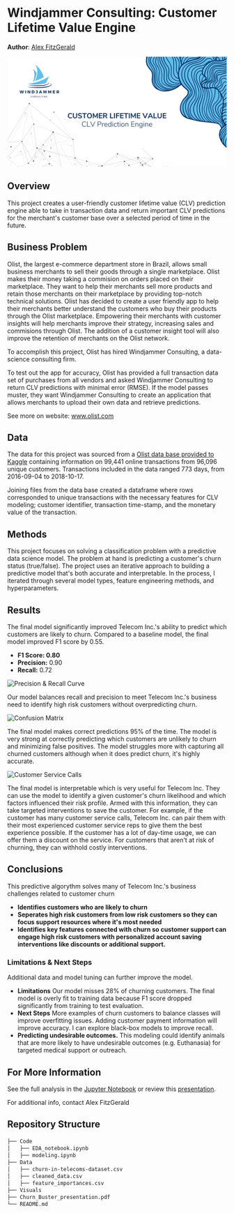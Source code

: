 # Windjammer Consulting: Customer Lifetime Value Engine

**Author**: [Alex FitzGerald](https://www.linkedin.com/in/alex-fitzgerald-0734076a/)

![windjammer header](visuals/windjammer_logo.jpg)

## Overview
This project creates a user-friendly customer lifetime value (CLV) prediction engine able to take in transaction data and return important CLV predictions
for the merchant's customer base over a selected period of time in the future.

## Business Problem
Olist, the largest e-commerce department store in Brazil, allows small business merchants to sell their goods through a single marketplace. Olist makes their money taking a commision on orders placed on their marketplace. They want to help their merchants sell more products and retain those merchants on their marketplace by providing top-notch technical solutions. 
Olist has decided to create a user friendly app to help their merchants better understand the customers who buy their products through the Olist marketplace. Empowering their merchants with customer insights will help merchants improve their strategy, increasing sales and commisions through Olist. The addition of a customer insight tool will also improve the retention of merchants on the Olist network. 

To accomplish this project, Olist has hired Windjammer Consulting, a data-science consulting firm.

To test out the app for accuracy, Olist has provided a full transaction data set of purchases from all vendors and asked Windjammer Consulting to return CLV predictions with minimal error (RMSE).
If the model passes muster, they want Windjammer Consulting to create an application that allows merchants to upload their own data and retrieve predictions.

See more on website: www.olist.com

## Data

The data for this project was sourced from a [Olist data base provided to Kaggle](https://www.kaggle.com/datasets/olistbr/brazilian-ecommerce) containing information on 99,441 online transactions from 96,096 unique customers. Transactions included in the data ranged 773 days, from 2016-09-04 to 2018-10-17.

Joining files from the data base created a dataframe where rows corresponded to unique transactions with the necessary features for CLV modeling; customer identifier, transaction time-stamp, and the monetary value of the transaction.


## Methods
This project focuses on solving a classification problem with a predictive data science model. The problem at hand is predicting a customer's churn status (true/false). The project uses an iterative approach to building a predictive model that's both accurate and interpretable. In the process, I iterated through several model types, feature engineering methods, and hyperparameters.

## Results
The final model significantly improved Telecom Inc.'s ability to predict which customers are likely to churn. Compared to a baseline model, the final model improved F1 score by 0.55. 
- **F1 Score: 0.80**
- **Precision:** 0.90
- **Recall:** 0.72

![Precision & Recall Curve](Visuals/Final_Model_Precision_Recall.png)

Our model balances recall and precision to meet Telecom Inc.'s business need to identify high risk customers without overpredicting churn.

![Confusion Matrix](Visuals/rf_confusion_matrix.png)

The final model makes correct predictions 95% of the time. The model is very strong at correctly predicting which customers are unlikely to churn and minimizing false positives. The model struggles more with capturing all churned customers although when it does predict churn, it's highly accurate.

![Customer Service Calls](Visuals/Customer_Service_Calls_Day_Minutes.png)

The final model is interpretable which is very useful for Telecom Inc. They can use the model to identify a given customer's churn likelihood and which factors influenced their risk profile. Armed with this information, they can take targeted interventions to save the customer. For example, if the customer has many customer service calls, Telecom Inc. can pair them with their most experienced customer service reps to give them the best experience possible. If the customer has a lot of day-time usage, we can offer them a discount on the service. For customers that aren't at risk of churning, they can withhold costly interventions.


## Conclusions

This predictive algorythm solves many of Telecom Inc.'s business challenges related to customer churn
- **Identifies customers who are likely to churn**
- **Seperates high risk customers from low risk customers so they can focus support resources where it's most needed**
- **Identifies key features connected with churn so customer support can engage high risk customers with personalized account saving interventions like discounts or additional support.**

### Limitations & Next Steps

Additional data and model tuning can further improve the model.

- **Limitations** Our model misses 28% of churning customers. The final model is overly fit to training data because F1 score dropped significantly from training to test evaluation.
- **Next Steps** More examples of churn customers to balance classes will improve overfitting issues. Adding customer payment information will improve accuracy. I can explore black-box models to improve recall.
- **Predicting undesirable outcomes.** This modeling could identify animals that are more likely to have undesirable outcomes (e.g. Euthanasia) for targeted medical support or outreach.
 
## For More Information

See the full analysis in the [Jupyter Notebook](./Code/modeling.ipynb) or review this [presentation](./Churn_Buster_presentation.pdf).

For additional info, contact Alex FitzGerald

## Repository Structure

```
├── Code
│   ├── EDA_notebook.ipynb
│   ├── modeling.ipynb
├── Data
│   ├── churn-in-telecoms-dataset.csv
│   ├── cleaned_data.csv
│   ├── feature_importances.csv
├── Visuals
├── Churn_Buster_presentation.pdf
└── README.md
```
